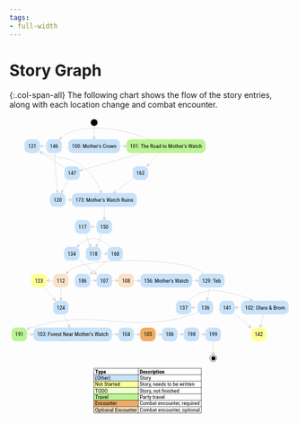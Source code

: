 ```yaml
---
tags:
- full-width
---
```


# Story Graph

{:.col-span-all}
The following chart shows the flow of the story entries, along with each location change and combat encounter.

<!-- +template story-graph-files story/iaso story-graph-plantuml -->

<div class="story-graph col-span-all"><?xml version="1.0" encoding="UTF-8" standalone="no" ?>
<svg
  xmlns="http://www.w3.org/2000/svg"
  xmlns:xlink="http://www.w3.org/1999/xlink"
  contentScriptType="application/ecmascript"
  contentStyleType="text/css"
  preserveAspectRatio="none"
  version="1.1"
  viewBox="0 0 831 887"
  zoomAndPan="magnify"
><defs /><g><ellipse
      cx="249"
      cy="16"
      fill="#000000"
      rx="10"
      ry="10"
      style="stroke: none; stroke-width: 1.0;"
    /><rect
      fill="#C8E2F9"
      height="38.75"
      rx="12.5"
      ry="12.5"
      style="stroke: #C8E2F9; stroke-width: 1.5;"
      width="151"
      x="173.5"
      y="66"
    /><a
      href="100-mothers-crown.html"
      target="_top"
      title="100-mothers-crown.html"
      xlink:actuate="onRequest"
      xlink:href="100-mothers-crown.html"
      xlink:show="new"
      xlink:title="100-mothers-crown.html"
      xlink:type="simple"
    ><text
        fill="#000000"
        font-family="Roboto Condensed"
        font-size="16"
        lengthAdjust="spacingAndGlyphs"
        textLength="131"
        x="183.5"
        y="90.8438"
      >100: Mother's Crown</text></a><rect
      fill="#BBF395"
      height="38.75"
      rx="12.5"
      ry="12.5"
      style="stroke: #BBF395; stroke-width: 1.5;"
      width="231"
      x="344.5"
      y="66"
    /><a
      href="101-road-to-mothers-watch.html"
      target="_top"
      title="101-road-to-mothers-watch.html"
      xlink:actuate="onRequest"
      xlink:href="101-road-to-mothers-watch.html"
      xlink:show="new"
      xlink:title="101-road-to-mothers-watch.html"
      xlink:type="simple"
    ><text
        fill="#000000"
        font-family="Roboto Condensed"
        font-size="16"
        lengthAdjust="spacingAndGlyphs"
        textLength="211"
        x="354.5"
        y="90.8438"
      >101: The Road to Mother's Watch</text></a><rect
      fill="#C8E2F9"
      height="38.75"
      rx="12.5"
      ry="12.5"
      style="stroke: #C8E2F9; stroke-width: 1.5;"
      width="44"
      x="109"
      y="66"
    /><a
      href="146-scrappers-deaf.html"
      target="_top"
      title="146-scrappers-deaf.html"
      xlink:actuate="onRequest"
      xlink:href="146-scrappers-deaf.html"
      xlink:show="new"
      xlink:title="146-scrappers-deaf.html"
      xlink:type="simple"
    ><text
        fill="#000000"
        font-family="Roboto Condensed"
        font-size="16"
        lengthAdjust="spacingAndGlyphs"
        textLength="24"
        x="119"
        y="90.8438"
      >146</text></a><rect
      fill="#C8E2F9"
      height="38.75"
      rx="12.5"
      ry="12.5"
      style="stroke: #C8E2F9; stroke-width: 1.5;"
      width="44"
      x="162"
      y="145"
    /><a
      href="147-striders-blind.html"
      target="_top"
      title="147-striders-blind.html"
      xlink:actuate="onRequest"
      xlink:href="147-striders-blind.html"
      xlink:show="new"
      xlink:title="147-striders-blind.html"
      xlink:type="simple"
    ><text
        fill="#000000"
        font-family="Roboto Condensed"
        font-size="16"
        lengthAdjust="spacingAndGlyphs"
        textLength="24"
        x="172"
        y="169.8438"
      >147</text></a><rect
      fill="#C8E2F9"
      height="38.75"
      rx="12.5"
      ry="12.5"
      style="stroke: #C8E2F9; stroke-width: 1.5;"
      width="44"
      x="363"
      y="145"
    /><a
      href="162-scrappers-surprise.html"
      target="_top"
      title="162-scrappers-surprise.html"
      xlink:actuate="onRequest"
      xlink:href="162-scrappers-surprise.html"
      xlink:show="new"
      xlink:title="162-scrappers-surprise.html"
      xlink:type="simple"
    ><text
        fill="#000000"
        font-family="Roboto Condensed"
        font-size="16"
        lengthAdjust="spacingAndGlyphs"
        textLength="24"
        x="373"
        y="169.8438"
      >162</text></a><rect
      fill="#C8E2F9"
      height="38.75"
      rx="12.5"
      ry="12.5"
      style="stroke: #C8E2F9; stroke-width: 1.5;"
      width="138"
      x="682"
      y="540"
    /><a
      href="102-olaras-cave.html"
      target="_top"
      title="102-olaras-cave.html"
      xlink:actuate="onRequest"
      xlink:href="102-olaras-cave.html"
      xlink:show="new"
      xlink:title="102-olaras-cave.html"
      xlink:type="simple"
    ><text
        fill="#000000"
        font-family="Roboto Condensed"
        font-size="16"
        lengthAdjust="spacingAndGlyphs"
        textLength="118"
        x="692"
        y="564.8438"
      >102: Olara &amp; Brom</text></a><rect
      fill="#C8E2F9"
      height="38.75"
      rx="12.5"
      ry="12.5"
      style="stroke: #C8E2F9; stroke-width: 1.5;"
      width="44"
      x="618"
      y="540"
    /><a
      href="141-iaso-brom.html"
      target="_top"
      title="141-iaso-brom.html"
      xlink:actuate="onRequest"
      xlink:href="141-iaso-brom.html"
      xlink:show="new"
      xlink:title="141-iaso-brom.html"
      xlink:type="simple"
    ><text
        fill="#000000"
        font-family="Roboto Condensed"
        font-size="16"
        lengthAdjust="spacingAndGlyphs"
        textLength="24"
        x="628"
        y="564.8438"
      >141</text></a><rect
      fill="#FFFF99"
      height="38.75"
      rx="12.5"
      ry="12.5"
      style="stroke: #FFFF99; stroke-width: 1.5;"
      width="44"
      x="711"
      y="619"
    /><a
      href="142-back-down.html"
      target="_top"
      title="142-back-down.html"
      xlink:actuate="onRequest"
      xlink:href="142-back-down.html"
      xlink:show="new"
      xlink:title="142-back-down.html"
      xlink:type="simple"
    ><text
        fill="#000000"
        font-family="Roboto Condensed"
        font-size="16"
        lengthAdjust="spacingAndGlyphs"
        textLength="24"
        x="721"
        y="643.8438"
      >142</text></a><rect
      fill="#C8E2F9"
      height="38.75"
      rx="12.5"
      ry="12.5"
      style="stroke: #C8E2F9; stroke-width: 1.5;"
      width="229"
      x="71.5"
      y="619"
    /><a
      href="103-cardiac-event.html"
      target="_top"
      title="103-cardiac-event.html"
      xlink:actuate="onRequest"
      xlink:href="103-cardiac-event.html"
      xlink:show="new"
      xlink:title="103-cardiac-event.html"
      xlink:type="simple"
    ><text
        fill="#000000"
        font-family="Roboto Condensed"
        font-size="16"
        lengthAdjust="spacingAndGlyphs"
        textLength="209"
        x="81.5"
        y="643.8438"
      >103: Forest Near Mother's Watch</text></a><rect
      fill="#C8E2F9"
      height="38.75"
      rx="12.5"
      ry="12.5"
      style="stroke: #C8E2F9; stroke-width: 1.5;"
      width="44"
      x="321"
      y="619"
    /><a
      href="104-clear.html"
      target="_top"
      title="104-clear.html"
      xlink:actuate="onRequest"
      xlink:href="104-clear.html"
      xlink:show="new"
      xlink:title="104-clear.html"
      xlink:type="simple"
    ><text
        fill="#000000"
        font-family="Roboto Condensed"
        font-size="16"
        lengthAdjust="spacingAndGlyphs"
        textLength="24"
        x="331"
        y="643.8438"
      >104</text></a><rect
      fill="#EEAD63"
      height="38.75"
      rx="12.5"
      ry="12.5"
      style="stroke: #EEAD63; stroke-width: 1.5;"
      width="44"
      x="385"
      y="619"
    /><a
      href="105-striders.html"
      target="_top"
      title="105-striders.html"
      xlink:actuate="onRequest"
      xlink:href="105-striders.html"
      xlink:show="new"
      xlink:title="105-striders.html"
      xlink:type="simple"
    ><text
        fill="#000000"
        font-family="Roboto Condensed"
        font-size="16"
        lengthAdjust="spacingAndGlyphs"
        textLength="24"
        x="395"
        y="643.8438"
      >105</text></a><rect
      fill="#C8E2F9"
      height="38.75"
      rx="12.5"
      ry="12.5"
      style="stroke: #C8E2F9; stroke-width: 1.5;"
      width="44"
      x="449"
      y="619"
    /><a
      href="106-all-mother-mountain.html"
      target="_top"
      title="106-all-mother-mountain.html"
      xlink:actuate="onRequest"
      xlink:href="106-all-mother-mountain.html"
      xlink:show="new"
      xlink:title="106-all-mother-mountain.html"
      xlink:type="simple"
    ><text
        fill="#000000"
        font-family="Roboto Condensed"
        font-size="16"
        lengthAdjust="spacingAndGlyphs"
        textLength="24"
        x="459"
        y="643.8438"
      >106</text></a><rect
      fill="#C8E2F9"
      height="38.75"
      rx="12.5"
      ry="12.5"
      style="stroke: #C8E2F9; stroke-width: 1.5;"
      width="44"
      x="513"
      y="619"
    /><a
      href="198-corruptor-module.html"
      target="_top"
      title="198-corruptor-module.html"
      xlink:actuate="onRequest"
      xlink:href="198-corruptor-module.html"
      xlink:show="new"
      xlink:title="198-corruptor-module.html"
      xlink:type="simple"
    ><text
        fill="#000000"
        font-family="Roboto Condensed"
        font-size="16"
        lengthAdjust="spacingAndGlyphs"
        textLength="24"
        x="523"
        y="643.8438"
      >198</text></a><rect
      fill="#C8E2F9"
      height="38.75"
      rx="12.5"
      ry="12.5"
      style="stroke: #C8E2F9; stroke-width: 1.5;"
      width="44"
      x="257"
      y="461"
    /><a
      href="107-lab.html"
      target="_top"
      title="107-lab.html"
      xlink:actuate="onRequest"
      xlink:href="107-lab.html"
      xlink:show="new"
      xlink:title="107-lab.html"
      xlink:type="simple"
    ><text
        fill="#000000"
        font-family="Roboto Condensed"
        font-size="16"
        lengthAdjust="spacingAndGlyphs"
        textLength="24"
        x="267"
        y="485.8438"
      >107</text></a><rect
      fill="#F9E2C8"
      height="38.75"
      rx="12.5"
      ry="12.5"
      style="stroke: #F9E2C8; stroke-width: 1.5;"
      width="44"
      x="321"
      y="461"
    /><a
      href="108-exit.html"
      target="_top"
      title="108-exit.html"
      xlink:actuate="onRequest"
      xlink:href="108-exit.html"
      xlink:show="new"
      xlink:title="108-exit.html"
      xlink:type="simple"
    ><text
        fill="#000000"
        font-family="Roboto Condensed"
        font-size="16"
        lengthAdjust="spacingAndGlyphs"
        textLength="24"
        x="331"
        y="485.8438"
      >108</text></a><rect
      fill="#C8E2F9"
      height="38.75"
      rx="12.5"
      ry="12.5"
      style="stroke: #C8E2F9; stroke-width: 1.5;"
      width="151"
      x="385.5"
      y="461"
    /><a
      href="156-mothers-watch.html"
      target="_top"
      title="156-mothers-watch.html"
      xlink:actuate="onRequest"
      xlink:href="156-mothers-watch.html"
      xlink:show="new"
      xlink:title="156-mothers-watch.html"
      xlink:type="simple"
    ><text
        fill="#000000"
        font-family="Roboto Condensed"
        font-size="16"
        lengthAdjust="spacingAndGlyphs"
        textLength="131"
        x="395.5"
        y="485.8438"
      >156: Mother's Watch</text></a><rect
      fill="#F9E2C8"
      height="38.75"
      rx="12.5"
      ry="12.5"
      style="stroke: #F9E2C8; stroke-width: 1.5;"
      width="44"
      x="129"
      y="461"
    /><a
      href="112-leave-tonight.html"
      target="_top"
      title="112-leave-tonight.html"
      xlink:actuate="onRequest"
      xlink:href="112-leave-tonight.html"
      xlink:show="new"
      xlink:title="112-leave-tonight.html"
      xlink:type="simple"
    ><text
        fill="#000000"
        font-family="Roboto Condensed"
        font-size="16"
        lengthAdjust="spacingAndGlyphs"
        textLength="24"
        x="139"
        y="485.8438"
      >112</text></a><rect
      fill="#FFFF99"
      height="38.75"
      rx="12.5"
      ry="12.5"
      style="stroke: #FFFF99; stroke-width: 1.5;"
      width="44"
      x="65"
      y="461"
    /><a
      href="123-iaso-brom-olara.html"
      target="_top"
      title="123-iaso-brom-olara.html"
      xlink:actuate="onRequest"
      xlink:href="123-iaso-brom-olara.html"
      xlink:show="new"
      xlink:title="123-iaso-brom-olara.html"
      xlink:type="simple"
    ><text
        fill="#000000"
        font-family="Roboto Condensed"
        font-size="16"
        lengthAdjust="spacingAndGlyphs"
        textLength="24"
        x="75"
        y="485.8438"
      >123</text></a><rect
      fill="#C8E2F9"
      height="38.75"
      rx="12.5"
      ry="12.5"
      style="stroke: #C8E2F9; stroke-width: 1.5;"
      width="44"
      x="129"
      y="540"
    /><a
      href="124-back-to-mothers-watch.html"
      target="_top"
      title="124-back-to-mothers-watch.html"
      xlink:actuate="onRequest"
      xlink:href="124-back-to-mothers-watch.html"
      xlink:show="new"
      xlink:title="124-back-to-mothers-watch.html"
      xlink:type="simple"
    ><text
        fill="#000000"
        font-family="Roboto Condensed"
        font-size="16"
        lengthAdjust="spacingAndGlyphs"
        textLength="24"
        x="139"
        y="564.8438"
      >124</text></a><rect
      fill="#C8E2F9"
      height="38.75"
      rx="12.5"
      ry="12.5"
      style="stroke: #C8E2F9; stroke-width: 1.5;"
      width="44"
      x="193"
      y="303"
    /><a
      href="117-medical-focus.html"
      target="_top"
      title="117-medical-focus.html"
      xlink:actuate="onRequest"
      xlink:href="117-medical-focus.html"
      xlink:show="new"
      xlink:title="117-medical-focus.html"
      xlink:type="simple"
    ><text
        fill="#000000"
        font-family="Roboto Condensed"
        font-size="16"
        lengthAdjust="spacingAndGlyphs"
        textLength="24"
        x="203"
        y="327.8438"
      >117</text></a><rect
      fill="#C8E2F9"
      height="38.75"
      rx="12.5"
      ry="12.5"
      style="stroke: #C8E2F9; stroke-width: 1.5;"
      width="44"
      x="225"
      y="382"
    /><a
      href="118-focus.html"
      target="_top"
      title="118-focus.html"
      xlink:actuate="onRequest"
      xlink:href="118-focus.html"
      xlink:show="new"
      xlink:title="118-focus.html"
      xlink:type="simple"
    ><text
        fill="#000000"
        font-family="Roboto Condensed"
        font-size="16"
        lengthAdjust="spacingAndGlyphs"
        textLength="24"
        x="235"
        y="406.8438"
      >118</text></a><rect
      fill="#C8E2F9"
      height="38.75"
      rx="12.5"
      ry="12.5"
      style="stroke: #C8E2F9; stroke-width: 1.5;"
      width="44"
      x="289"
      y="382"
    /><a
      href="168-power-wall.html"
      target="_top"
      title="168-power-wall.html"
      xlink:actuate="onRequest"
      xlink:href="168-power-wall.html"
      xlink:show="new"
      xlink:title="168-power-wall.html"
      xlink:type="simple"
    ><text
        fill="#000000"
        font-family="Roboto Condensed"
        font-size="16"
        lengthAdjust="spacingAndGlyphs"
        textLength="24"
        x="299"
        y="406.8438"
      >168</text></a><rect
      fill="#C8E2F9"
      height="38.75"
      rx="12.5"
      ry="12.5"
      style="stroke: #C8E2F9; stroke-width: 1.5;"
      width="44"
      x="120"
      y="224"
    /><a
      href="120-scrappers-incoming.html"
      target="_top"
      title="120-scrappers-incoming.html"
      xlink:actuate="onRequest"
      xlink:href="120-scrappers-incoming.html"
      xlink:show="new"
      xlink:title="120-scrappers-incoming.html"
      xlink:type="simple"
    ><text
        fill="#000000"
        font-family="Roboto Condensed"
        font-size="16"
        lengthAdjust="spacingAndGlyphs"
        textLength="24"
        x="130"
        y="248.8438"
      >120</text></a><rect
      fill="#C8E2F9"
      height="38.75"
      rx="12.5"
      ry="12.5"
      style="stroke: #C8E2F9; stroke-width: 1.5;"
      width="190"
      x="184"
      y="224"
    /><a
      href="173-ruins-entrance.html"
      target="_top"
      title="173-ruins-entrance.html"
      xlink:actuate="onRequest"
      xlink:href="173-ruins-entrance.html"
      xlink:show="new"
      xlink:title="173-ruins-entrance.html"
      xlink:type="simple"
    ><text
        fill="#000000"
        font-family="Roboto Condensed"
        font-size="16"
        lengthAdjust="spacingAndGlyphs"
        textLength="170"
        x="194"
        y="248.8438"
      >173: Mother's Watch Ruins</text></a><rect
      fill="#C8E2F9"
      height="38.75"
      rx="12.5"
      ry="12.5"
      style="stroke: #C8E2F9; stroke-width: 1.5;"
      width="44"
      x="45"
      y="66"
    /><a
      href="121-scrappers-treeline.html"
      target="_top"
      title="121-scrappers-treeline.html"
      xlink:actuate="onRequest"
      xlink:href="121-scrappers-treeline.html"
      xlink:show="new"
      xlink:title="121-scrappers-treeline.html"
      xlink:type="simple"
    ><text
        fill="#000000"
        font-family="Roboto Condensed"
        font-size="16"
        lengthAdjust="spacingAndGlyphs"
        textLength="24"
        x="55"
        y="90.8438"
      >121</text></a><rect
      fill="#C8E2F9"
      height="38.75"
      rx="12.5"
      ry="12.5"
      style="stroke: #C8E2F9; stroke-width: 1.5;"
      width="75"
      x="556.5"
      y="461"
    /><a
      href="129-teb.html"
      target="_top"
      title="129-teb.html"
      xlink:actuate="onRequest"
      xlink:href="129-teb.html"
      xlink:show="new"
      xlink:title="129-teb.html"
      xlink:type="simple"
    ><text
        fill="#000000"
        font-family="Roboto Condensed"
        font-size="16"
        lengthAdjust="spacingAndGlyphs"
        textLength="55"
        x="566.5"
        y="485.8438"
      >129: Teb</text></a><rect
      fill="#C8E2F9"
      height="38.75"
      rx="12.5"
      ry="12.5"
      style="stroke: #C8E2F9; stroke-width: 1.5;"
      width="44"
      x="554"
      y="540"
    /><a
      href="136-leave-tomorrow.html"
      target="_top"
      title="136-leave-tomorrow.html"
      xlink:actuate="onRequest"
      xlink:href="136-leave-tomorrow.html"
      xlink:show="new"
      xlink:title="136-leave-tomorrow.html"
      xlink:type="simple"
    ><text
        fill="#000000"
        font-family="Roboto Condensed"
        font-size="16"
        lengthAdjust="spacingAndGlyphs"
        textLength="24"
        x="564"
        y="564.8438"
      >136</text></a><rect
      fill="#C8E2F9"
      height="38.75"
      rx="12.5"
      ry="12.5"
      style="stroke: #C8E2F9; stroke-width: 1.5;"
      width="44"
      x="161"
      y="382"
    /><a
      href="134-synchronize.html"
      target="_top"
      title="134-synchronize.html"
      xlink:actuate="onRequest"
      xlink:href="134-synchronize.html"
      xlink:show="new"
      xlink:title="134-synchronize.html"
      xlink:type="simple"
    ><text
        fill="#000000"
        font-family="Roboto Condensed"
        font-size="16"
        lengthAdjust="spacingAndGlyphs"
        textLength="24"
        x="171"
        y="406.8438"
      >134</text></a><rect
      fill="#C8E2F9"
      height="38.75"
      rx="12.5"
      ry="12.5"
      style="stroke: #C8E2F9; stroke-width: 1.5;"
      width="44"
      x="490"
      y="540"
    /><a
      href="137-leave-morning.html"
      target="_top"
      title="137-leave-morning.html"
      xlink:actuate="onRequest"
      xlink:href="137-leave-morning.html"
      xlink:show="new"
      xlink:title="137-leave-morning.html"
      xlink:type="simple"
    ><text
        fill="#000000"
        font-family="Roboto Condensed"
        font-size="16"
        lengthAdjust="spacingAndGlyphs"
        textLength="24"
        x="500"
        y="564.8438"
      >137</text></a><rect
      fill="#BBF395"
      height="38.75"
      rx="12.5"
      ry="12.5"
      style="stroke: #BBF395; stroke-width: 1.5;"
      width="44"
      x="7"
      y="619"
    /><a
      href="191-not-interested.html"
      target="_top"
      title="191-not-interested.html"
      xlink:actuate="onRequest"
      xlink:href="191-not-interested.html"
      xlink:show="new"
      xlink:title="191-not-interested.html"
      xlink:type="simple"
    ><text
        fill="#000000"
        font-family="Roboto Condensed"
        font-size="16"
        lengthAdjust="spacingAndGlyphs"
        textLength="24"
        x="17"
        y="643.8438"
      >191</text></a><rect
      fill="#C8E2F9"
      height="38.75"
      rx="12.5"
      ry="12.5"
      style="stroke: #C8E2F9; stroke-width: 1.5;"
      width="44"
      x="257"
      y="303"
    /><a
      href="150-the-blinking-light.html"
      target="_top"
      title="150-the-blinking-light.html"
      xlink:actuate="onRequest"
      xlink:href="150-the-blinking-light.html"
      xlink:show="new"
      xlink:title="150-the-blinking-light.html"
      xlink:type="simple"
    ><text
        fill="#000000"
        font-family="Roboto Condensed"
        font-size="16"
        lengthAdjust="spacingAndGlyphs"
        textLength="24"
        x="267"
        y="327.8438"
      >150</text></a><rect
      fill="#C8E2F9"
      height="38.75"
      rx="12.5"
      ry="12.5"
      style="stroke: #C8E2F9; stroke-width: 1.5;"
      width="44"
      x="193"
      y="461"
    /><a
      href="186-no-synchronize.html"
      target="_top"
      title="186-no-synchronize.html"
      xlink:actuate="onRequest"
      xlink:href="186-no-synchronize.html"
      xlink:show="new"
      xlink:title="186-no-synchronize.html"
      xlink:type="simple"
    ><text
        fill="#000000"
        font-family="Roboto Condensed"
        font-size="16"
        lengthAdjust="spacingAndGlyphs"
        textLength="24"
        x="203"
        y="485.8438"
      >186</text></a><rect
      fill="#C8E2F9"
      height="38.75"
      rx="12.5"
      ry="12.5"
      style="stroke: #C8E2F9; stroke-width: 1.5;"
      width="44"
      x="577"
      y="619"
    /><a
      href="199-what-next.html"
      target="_top"
      title="199-what-next.html"
      xlink:actuate="onRequest"
      xlink:href="199-what-next.html"
      xlink:show="new"
      xlink:title="199-what-next.html"
      xlink:type="simple"
    ><text
        fill="#000000"
        font-family="Roboto Condensed"
        font-size="16"
        lengthAdjust="spacingAndGlyphs"
        textLength="24"
        x="587"
        y="643.8438"
      >199</text></a><ellipse
      cx="599"
      cy="708"
      fill="none"
      rx="10"
      ry="10"
      style="stroke: #000000; stroke-width: 1.0;"
    /><ellipse
      cx="599.5"
      cy="708.5"
      fill="#000000"
      rx="6"
      ry="6"
      style="stroke: none; stroke-width: 1.0;"
    /><path
      d="M249,26.1 C249,34.98 249,48.87 249,60.87 "
      fill="none"
      id="start-&gt;e100"
      style="stroke: #CCCCCC; stroke-width: 1.0;"
    /><polygon
      fill="#CCCCCC"
      points="249,65.88,253,56.88,249,60.88,245,56.88,249,65.88"
      style="stroke: #CCCCCC; stroke-width: 1.0;"
    /><path
      d="M324.83,85.5 C329.61,85.5 334.39,85.5 339.18,85.5 "
      fill="none"
      id="e100-&gt;e101"
      style="stroke: #CCCCCC; stroke-width: 1.0;"
    /><polygon
      fill="#CCCCCC"
      points="344.36,85.5,335.36,81.5,339.36,85.5,335.36,89.5,344.36,85.5"
      style="stroke: #CCCCCC; stroke-width: 1.0;"
    /><path
      d="M150.09,62.33 C156.88,55.77 165.07,49.48 174,46 C254.8,14.52 357,43.63 414.78,65.81 "
      fill="none"
      id="e146&lt;-e101"
      style="stroke: #CCCCCC; stroke-width: 1.0;"
    /><polygon
      fill="#CCCCCC"
      points="146.47,65.98,155.648,62.4073,149.9912,62.4302,149.9683,56.7734,146.47,65.98"
      style="stroke: #CCCCCC; stroke-width: 1.0;"
    /><path
      d="M393.54,105.04 C335.14,121.33 253.12,144.22 211.12,155.93 "
      fill="none"
      id="e101-&gt;e147"
      style="stroke: #CCCCCC; stroke-width: 1.0;"
    /><polygon
      fill="#CCCCCC"
      points="206.2,157.31,215.9438,158.7448,211.0162,155.9666,213.7944,151.039,206.2,157.31"
      style="stroke: #CCCCCC; stroke-width: 1.0;"
    /><path
      d="M441.84,105.14 C431.33,115.94 418.02,129.6 406.92,141 "
      fill="none"
      id="e101-&gt;e162"
      style="stroke: #CCCCCC; stroke-width: 1.0;"
    /><polygon
      fill="#CCCCCC"
      points="403.25,144.77,412.3915,141.1048,406.7352,141.1848,406.6552,135.5285,403.25,144.77"
      style="stroke: #CCCCCC; stroke-width: 1.0;"
    /><path
      d="M667.37,559.5 C672.22,559.5 677.06,559.5 681.9,559.5 "
      fill="none"
      id="e141&lt;-e102"
      style="stroke: #CCCCCC; stroke-width: 1.0;"
    /><polygon
      fill="#CCCCCC"
      points="662.11,559.5,671.11,563.5,667.11,559.5,671.11,555.5,662.11,559.5"
      style="stroke: #CCCCCC; stroke-width: 1.0;"
    /><path
      d="M746.64,579.14 C744.21,589.56 741.15,602.66 738.54,613.8 "
      fill="none"
      id="e102-&gt;e142"
      style="stroke: #CCCCCC; stroke-width: 1.0;"
    /><polygon
      fill="#CCCCCC"
      points="737.38,618.77,743.308,610.905,738.5085,613.899,735.5145,609.0994,737.38,618.77"
      style="stroke: #CCCCCC; stroke-width: 1.0;"
    /><path
      d="M300.68,638.5 C305.73,638.5 310.77,638.5 315.81,638.5 "
      fill="none"
      id="e103-&gt;e104"
      style="stroke: #CCCCCC; stroke-width: 1.0;"
    /><polygon
      fill="#CCCCCC"
      points="320.85,638.5,311.85,634.5,315.85,638.5,311.85,642.5,320.85,638.5"
      style="stroke: #CCCCCC; stroke-width: 1.0;"
    /><path
      d="M365.25,638.5 C370.04,638.5 374.83,638.5 379.62,638.5 "
      fill="none"
      id="e104-&gt;e105"
      style="stroke: #CCCCCC; stroke-width: 1.0;"
    /><polygon
      fill="#CCCCCC"
      points="384.82,638.5,375.82,634.5,379.82,638.5,375.82,642.5,384.82,638.5"
      style="stroke: #CCCCCC; stroke-width: 1.0;"
    /><path
      d="M429.25,638.5 C434.04,638.5 438.83,638.5 443.62,638.5 "
      fill="none"
      id="e105-&gt;e106"
      style="stroke: #CCCCCC; stroke-width: 1.0;"
    /><polygon
      fill="#CCCCCC"
      points="448.82,638.5,439.82,634.5,443.82,638.5,439.82,642.5,448.82,638.5"
      style="stroke: #CCCCCC; stroke-width: 1.0;"
    /><path
      d="M493.25,638.5 C498.04,638.5 502.83,638.5 507.62,638.5 "
      fill="none"
      id="e106-&gt;e198"
      style="stroke: #CCCCCC; stroke-width: 1.0;"
    /><polygon
      fill="#CCCCCC"
      points="512.82,638.5,503.82,634.5,507.82,638.5,503.82,642.5,512.82,638.5"
      style="stroke: #CCCCCC; stroke-width: 1.0;"
    /><path
      d="M301.25,480.5 C306.04,480.5 310.83,480.5 315.62,480.5 "
      fill="none"
      id="e107-&gt;e108"
      style="stroke: #CCCCCC; stroke-width: 1.0;"
    /><polygon
      fill="#CCCCCC"
      points="320.82,480.5,311.82,476.5,315.82,480.5,311.82,484.5,320.82,480.5"
      style="stroke: #CCCCCC; stroke-width: 1.0;"
    /><path
      d="M365.12,480.5 C370.18,480.5 375.24,480.5 380.29,480.5 "
      fill="none"
      id="e108-&gt;e156"
      style="stroke: #CCCCCC; stroke-width: 1.0;"
    /><polygon
      fill="#CCCCCC"
      points="385.35,480.5,376.35,476.5,380.35,480.5,376.35,484.5,385.35,480.5"
      style="stroke: #CCCCCC; stroke-width: 1.0;"
    /><path
      d="M114.45,480.5 C119.24,480.5 124.03,480.5 128.82,480.5 "
      fill="none"
      id="e123&lt;-e112"
      style="stroke: #CCCCCC; stroke-width: 1.0;"
    /><polygon
      fill="#CCCCCC"
      points="109.25,480.5,118.25,484.5,114.25,480.5,118.25,476.5,109.25,480.5"
      style="stroke: #CCCCCC; stroke-width: 1.0;"
    /><path
      d="M151,500.14 C151,510.47 151,523.42 151,534.5 "
      fill="none"
      id="e112-&gt;e124"
      style="stroke: #CCCCCC; stroke-width: 1.0;"
    /><polygon
      fill="#CCCCCC"
      points="151,539.77,155,530.77,151,534.77,147,530.77,151,539.77"
      style="stroke: #CCCCCC; stroke-width: 1.0;"
    /><path
      d="M222.75,342.14 C227.12,352.65 232.62,365.89 237.28,377.1 "
      fill="none"
      id="e117-&gt;e118"
      style="stroke: #CCCCCC; stroke-width: 1.0;"
    /><polygon
      fill="#CCCCCC"
      points="239.21,381.77,239.4559,371.9242,237.294,377.1517,232.0666,374.9898,239.21,381.77"
      style="stroke: #CCCCCC; stroke-width: 1.0;"
    /><path
      d="M269.5,401.5 C274.26,401.5 279.02,401.5 283.79,401.5 "
      fill="none"
      id="e118-&gt;e168"
      style="stroke: #CCCCCC; stroke-width: 1.0;"
    /><polygon
      fill="#CCCCCC"
      points="288.95,401.5,279.95,397.5,283.95,401.5,279.95,405.5,288.95,401.5"
      style="stroke: #CCCCCC; stroke-width: 1.0;"
    /><path
      d="M164.21,243.5 C169.04,243.5 173.87,243.5 178.7,243.5 "
      fill="none"
      id="e120-&gt;e173"
      style="stroke: #CCCCCC; stroke-width: 1.0;"
    /><polygon
      fill="#CCCCCC"
      points="183.94,243.5,174.94,239.5,178.94,243.5,174.94,247.5,183.94,243.5"
      style="stroke: #CCCCCC; stroke-width: 1.0;"
    /><path
      d="M89.09,100.01 C92.36,101.79 95.73,103.51 99,105 C149.03,127.75 172.7,111.16 216,145 C240.95,164.5 259.01,196.79 269.23,218.82 "
      fill="none"
      id="e121-&gt;e173"
      style="stroke: #CCCCCC; stroke-width: 1.0;"
    /><polygon
      fill="#CCCCCC"
      points="271.42,223.64,271.3256,213.7916,269.3456,219.0906,264.0466,217.1106,271.42,223.64"
      style="stroke: #CCCCCC; stroke-width: 1.0;"
    /><path
      d="M102.49,500.14 C111.39,510.84 122.63,524.37 132.05,535.7 "
      fill="none"
      id="e123-&gt;e124"
      style="stroke: #CCCCCC; stroke-width: 1.0;"
    /><polygon
      fill="#CCCCCC"
      points="135.43,539.77,132.7447,530.2943,132.2305,535.9277,126.597,535.4135,135.43,539.77"
      style="stroke: #CCCCCC; stroke-width: 1.0;"
    /><path
      d="M159.47,579.14 C164.25,589.65 170.27,602.89 175.36,614.1 "
      fill="none"
      id="e124-&gt;e103"
      style="stroke: #CCCCCC; stroke-width: 1.0;"
    /><polygon
      fill="#CCCCCC"
      points="177.48,618.77,177.3972,608.9215,175.411,614.2182,170.1143,612.2319,177.48,618.77"
      style="stroke: #CCCCCC; stroke-width: 1.0;"
    /><path
      d="M169.56,457.34 C176.18,450.78 184.21,444.49 193,441 C264.07,412.83 464.04,418.19 537,441 C549.87,445.02 562.39,453.09 572.4,460.89 "
      fill="none"
      id="e112&lt;-e129"
      style="stroke: #CCCCCC; stroke-width: 1.0;"
    /><polygon
      fill="#CCCCCC"
      points="166.02,460.99,175.1466,457.2879,169.4907,457.3908,169.3878,451.7349,166.02,460.99"
      style="stroke: #CCCCCC; stroke-width: 1.0;"
    /><path
      d="M589.64,500.14 C587.21,510.56 584.15,523.66 581.54,534.8 "
      fill="none"
      id="e129-&gt;e136"
      style="stroke: #CCCCCC; stroke-width: 1.0;"
    /><polygon
      fill="#CCCCCC"
      points="580.38,539.77,586.308,531.905,581.5085,534.899,578.5145,530.0994,580.38,539.77"
      style="stroke: #CCCCCC; stroke-width: 1.0;"
    /><path
      d="M205.27,420.36 C219.44,431.73 237.87,446.51 252.76,458.45 "
      fill="none"
      id="e134-&gt;e107"
      style="stroke: #CCCCCC; stroke-width: 1.0;"
    /><polygon
      fill="#CCCCCC"
      points="256.86,461.74,252.3427,452.9882,252.9598,458.6113,247.3368,459.2285,256.86,461.74"
      style="stroke: #CCCCCC; stroke-width: 1.0;"
    /><path
      d="M539.45,559.5 C544.24,559.5 549.03,559.5 553.82,559.5 "
      fill="none"
      id="e137&lt;-e136"
      style="stroke: #CCCCCC; stroke-width: 1.0;"
    /><polygon
      fill="#CCCCCC"
      points="534.25,559.5,543.25,563.5,539.25,559.5,543.25,555.5,534.25,559.5"
      style="stroke: #CCCCCC; stroke-width: 1.0;"
    /><path
      d="M553.85,574.94 C550.64,576.54 547.31,577.96 544,579 C338.44,643.36 266.56,554.64 61,619 C59.24,619.55 57.48,620.21 55.73,620.95 "
      fill="none"
      id="e136-&gt;e191"
      style="stroke: #CCCCCC; stroke-width: 1.0;"
    /><polygon
      fill="#CCCCCC"
      points="51.15,623.06,60.9978,622.9144,55.6885,620.962,57.641,615.6528,51.15,623.06"
      style="stroke: #CCCCCC; stroke-width: 1.0;"
    /><path
      d="M527.02,539.99 C534.24,532.21 543.58,524.13 554,520 C598.62,502.31 615.04,510.05 662,520 C678.79,523.56 696.25,530.5 711.22,537.59 "
      fill="none"
      id="e137-&gt;e102"
      style="stroke: #CCCCCC; stroke-width: 1.0;"
    /><polygon
      fill="#CCCCCC"
      points="715.78,539.79,709.4034,532.2841,711.2742,537.6226,705.9356,539.4934,715.78,539.79"
      style="stroke: #CCCCCC; stroke-width: 1.0;"
    /><path
      d="M662.04,578.75 C675.49,589.89 692.76,604.19 706.9,615.89 "
      fill="none"
      id="e141-&gt;e142"
      style="stroke: #CCCCCC; stroke-width: 1.0;"
    /><polygon
      fill="#CCCCCC"
      points="710.8,619.12,706.408,610.3046,706.9449,615.936,701.3136,616.4728,710.8,619.12"
      style="stroke: #CCCCCC; stroke-width: 1.0;"
    /><path
      d="M94.67,85.5 C99.43,85.5 104.19,85.5 108.95,85.5 "
      fill="none"
      id="e121&lt;-e146"
      style="stroke: #CCCCCC; stroke-width: 1.0;"
    /><polygon
      fill="#CCCCCC"
      points="89.5,85.5,98.5,89.5,94.5,85.5,98.5,81.5,89.5,85.5"
      style="stroke: #CCCCCC; stroke-width: 1.0;"
    /><path
      d="M132.31,105.01 C134.3,133.24 138.09,187.06 140.3,218.34 "
      fill="none"
      id="e146-&gt;e120"
      style="stroke: #CCCCCC; stroke-width: 1.0;"
    /><polygon
      fill="#CCCCCC"
      points="140.66,223.53,144.0086,214.2679,140.3038,218.5427,136.0289,214.8379,140.66,223.53"
      style="stroke: #CCCCCC; stroke-width: 1.0;"
    /><path
      d="M93.28,103.79 C113.87,117.34 142.2,135.99 161.69,148.82 "
      fill="none"
      id="e121&lt;-e147"
      style="stroke: #CCCCCC; stroke-width: 1.0;"
    /><polygon
      fill="#CCCCCC"
      points="89.01,100.98,94.3126,109.2796,93.1812,103.737,98.7238,102.6056,89.01,100.98"
      style="stroke: #CCCCCC; stroke-width: 1.0;"
    /><path
      d="M173.83,184.14 C168.1,194.65 160.88,207.89 154.76,219.1 "
      fill="none"
      id="e147-&gt;e120"
      style="stroke: #CCCCCC; stroke-width: 1.0;"
    /><polygon
      fill="#CCCCCC"
      points="152.22,223.77,160.0344,217.7754,154.6092,219.3778,153.0069,213.9526,152.22,223.77"
      style="stroke: #CCCCCC; stroke-width: 1.0;"
    /><path
      d="M242.67,322.5 C247.43,322.5 252.19,322.5 256.95,322.5 "
      fill="none"
      id="e117&lt;-e150"
      style="stroke: #CCCCCC; stroke-width: 1.0;"
    /><polygon
      fill="#CCCCCC"
      points="237.5,322.5,246.5,326.5,242.5,322.5,246.5,318.5,237.5,322.5"
      style="stroke: #CCCCCC; stroke-width: 1.0;"
    /><path
      d="M271.25,342.14 C266.88,352.65 261.38,365.89 256.72,377.1 "
      fill="none"
      id="e150-&gt;e118"
      style="stroke: #CCCCCC; stroke-width: 1.0;"
    /><polygon
      fill="#CCCCCC"
      points="254.79,381.77,261.9334,374.9898,256.706,377.1517,254.5441,371.9242,254.79,381.77"
      style="stroke: #CCCCCC; stroke-width: 1.0;"
    /><path
      d="M536.59,480.5 C541.42,480.5 546.25,480.5 551.08,480.5 "
      fill="none"
      id="e156-&gt;e129"
      style="stroke: #CCCCCC; stroke-width: 1.0;"
    /><polygon
      fill="#CCCCCC"
      points="556.33,480.5,547.33,476.5,551.33,480.5,547.33,484.5,556.33,480.5"
      style="stroke: #CCCCCC; stroke-width: 1.0;"
    /><path
      d="M362.78,181.64 C347.11,193.02 325.94,208.4 308.81,220.85 "
      fill="none"
      id="e162-&gt;e173"
      style="stroke: #CCCCCC; stroke-width: 1.0;"
    /><polygon
      fill="#CCCCCC"
      points="304.55,223.94,314.1804,221.8774,308.5924,220.9974,309.4724,215.4094,304.55,223.94"
      style="stroke: #CCCCCC; stroke-width: 1.0;"
    /><path
      d="M201.56,378.34 C208.18,371.78 216.21,365.49 225,362 C243.18,354.79 250.82,354.79 269,362 C279.42,366.13 288.76,374.21 295.98,381.99 "
      fill="none"
      id="e134&lt;-e168"
      style="stroke: #CCCCCC; stroke-width: 1.0;"
    /><polygon
      fill="#CCCCCC"
      points="198.02,381.99,207.1466,378.2879,201.4907,378.3908,201.3878,372.7349,198.02,381.99"
      style="stroke: #CCCCCC; stroke-width: 1.0;"
    /><path
      d="M288.73,420.36 C274.56,431.73 256.13,446.51 241.24,458.45 "
      fill="none"
      id="e168-&gt;e186"
      style="stroke: #CCCCCC; stroke-width: 1.0;"
    /><polygon
      fill="#CCCCCC"
      points="237.14,461.74,246.6632,459.2285,241.0402,458.6113,241.6573,452.9882,237.14,461.74"
      style="stroke: #CCCCCC; stroke-width: 1.0;"
    /><path
      d="M279,263.14 C279,273.47 279,286.42 279,297.5 "
      fill="none"
      id="e173-&gt;e150"
      style="stroke: #CCCCCC; stroke-width: 1.0;"
    /><polygon
      fill="#CCCCCC"
      points="279,302.77,283,293.77,279,297.77,275,293.77,279,302.77"
      style="stroke: #CCCCCC; stroke-width: 1.0;"
    /><path
      d="M237.5,480.5 C242.26,480.5 247.02,480.5 251.79,480.5 "
      fill="none"
      id="e186-&gt;e107"
      style="stroke: #CCCCCC; stroke-width: 1.0;"
    /><polygon
      fill="#CCCCCC"
      points="256.95,480.5,247.95,476.5,251.95,480.5,247.95,484.5,256.95,480.5"
      style="stroke: #CCCCCC; stroke-width: 1.0;"
    /><path
      d="M51.08,638.5 C56.15,638.5 61.22,638.5 66.3,638.5 "
      fill="none"
      id="e191-&gt;e103"
      style="stroke: #CCCCCC; stroke-width: 1.0;"
    /><polygon
      fill="#CCCCCC"
      points="71.37,638.5,62.37,634.5,66.37,638.5,62.37,642.5,71.37,638.5"
      style="stroke: #CCCCCC; stroke-width: 1.0;"
    /><path
      d="M557.25,638.5 C562.04,638.5 566.83,638.5 571.62,638.5 "
      fill="none"
      id="e198-&gt;e199"
      style="stroke: #CCCCCC; stroke-width: 1.0;"
    /><polygon
      fill="#CCCCCC"
      points="576.82,638.5,567.82,634.5,571.82,638.5,567.82,642.5,576.82,638.5"
      style="stroke: #CCCCCC; stroke-width: 1.0;"
    /><path
      d="M599,658.3 C599,669.23 599,682.78 599,692.81 "
      fill="none"
      id="e199-&gt;end"
      style="stroke: #CCCCCC; stroke-width: 1.0;"
    /><polygon
      fill="#CCCCCC"
      points="599,697.98,603,688.98,599,692.98,595,688.98,599,697.98"
      style="stroke: #CCCCCC; stroke-width: 1.0;"
    /><rect
      fill="#FFFFFF"
      height="145.25"
      rx="5"
      ry="5"
      style="stroke: #FFFFFF; stroke-width: 0.0;"
      width="328"
      x="242"
      y="731"
    /><text
      fill="#000000"
      font-family="Roboto Condensed"
      font-size="16"
      font-weight="bold"
      lengthAdjust="spacingAndGlyphs"
      textLength="32"
      x="252"
      y="752.8438"
    >Type</text><text
      fill="#000000"
      font-family="Roboto Condensed"
      font-size="16"
      font-weight="bold"
      lengthAdjust="spacingAndGlyphs"
      textLength="73"
      x="383"
      y="752.8438"
    >Description</text><rect
      fill="#C8E2F9"
      height="18.75"
      style="stroke: none; stroke-width: 1.0;"
      width="131"
      x="248"
      y="756.75"
    /><text
      fill="#000000"
      font-family="Roboto Condensed"
      font-size="16"
      lengthAdjust="spacingAndGlyphs"
      textLength="45"
      x="252"
      y="771.5938"
    >(Other)</text><text
      fill="#000000"
      font-family="Roboto Condensed"
      font-size="16"
      lengthAdjust="spacingAndGlyphs"
      textLength="33"
      x="383"
      y="771.5938"
    >Story</text><rect
      fill="#FFFF99"
      height="18.75"
      style="stroke: none; stroke-width: 1.0;"
      width="131"
      x="248"
      y="775.5"
    /><text
      fill="#000000"
      font-family="Roboto Condensed"
      font-size="16"
      lengthAdjust="spacingAndGlyphs"
      textLength="73"
      x="252"
      y="790.3438"
    >Not Started</text><text
      fill="#000000"
      font-family="Roboto Condensed"
      font-size="16"
      lengthAdjust="spacingAndGlyphs"
      textLength="161"
      x="383"
      y="790.3438"
    >Story, needs to be written</text><rect
      fill="#EEFFCC"
      height="18.75"
      style="stroke: none; stroke-width: 1.0;"
      width="131"
      x="248"
      y="794.25"
    /><text
      fill="#000000"
      font-family="Roboto Condensed"
      font-size="16"
      lengthAdjust="spacingAndGlyphs"
      textLength="37"
      x="252"
      y="809.0938"
    >TODO</text><text
      fill="#000000"
      font-family="Roboto Condensed"
      font-size="16"
      lengthAdjust="spacingAndGlyphs"
      textLength="116"
      x="383"
      y="809.0938"
    >Story, not finished</text><rect
      fill="#BBF395"
      height="18.75"
      style="stroke: none; stroke-width: 1.0;"
      width="131"
      x="248"
      y="813"
    /><text
      fill="#000000"
      font-family="Roboto Condensed"
      font-size="16"
      lengthAdjust="spacingAndGlyphs"
      textLength="39"
      x="252"
      y="827.8438"
    >Travel</text><text
      fill="#000000"
      font-family="Roboto Condensed"
      font-size="16"
      lengthAdjust="spacingAndGlyphs"
      textLength="74"
      x="383"
      y="827.8438"
    >Party travel</text><rect
      fill="#EEAD63"
      height="18.75"
      style="stroke: none; stroke-width: 1.0;"
      width="131"
      x="248"
      y="831.75"
    /><text
      fill="#000000"
      font-family="Roboto Condensed"
      font-size="16"
      lengthAdjust="spacingAndGlyphs"
      textLength="64"
      x="252"
      y="846.5938"
    >Encounter</text><text
      fill="#000000"
      font-family="Roboto Condensed"
      font-size="16"
      lengthAdjust="spacingAndGlyphs"
      textLength="176"
      x="383"
      y="846.5938"
    >Combat encounter, required</text><rect
      fill="#F9E2C8"
      height="18.75"
      style="stroke: none; stroke-width: 1.0;"
      width="131"
      x="248"
      y="850.5"
    /><text
      fill="#000000"
      font-family="Roboto Condensed"
      font-size="16"
      lengthAdjust="spacingAndGlyphs"
      textLength="123"
      x="252"
      y="865.3438"
    >Optional Encounter</text><text
      fill="#000000"
      font-family="Roboto Condensed"
      font-size="16"
      lengthAdjust="spacingAndGlyphs"
      textLength="177"
      x="383"
      y="865.3438"
    >Combat encounter, optional</text><line
      style="stroke: #000000; stroke-width: 1.0;"
      x1="248"
      x2="564"
      y1="738"
      y2="738"
    /><line
      style="stroke: #000000; stroke-width: 1.0;"
      x1="248"
      x2="564"
      y1="756.75"
      y2="756.75"
    /><line
      style="stroke: #000000; stroke-width: 1.0;"
      x1="248"
      x2="564"
      y1="775.5"
      y2="775.5"
    /><line
      style="stroke: #000000; stroke-width: 1.0;"
      x1="248"
      x2="564"
      y1="794.25"
      y2="794.25"
    /><line
      style="stroke: #000000; stroke-width: 1.0;"
      x1="248"
      x2="564"
      y1="813"
      y2="813"
    /><line
      style="stroke: #000000; stroke-width: 1.0;"
      x1="248"
      x2="564"
      y1="831.75"
      y2="831.75"
    /><line
      style="stroke: #000000; stroke-width: 1.0;"
      x1="248"
      x2="564"
      y1="850.5"
      y2="850.5"
    /><line
      style="stroke: #000000; stroke-width: 1.0;"
      x1="248"
      x2="564"
      y1="869.25"
      y2="869.25"
    /><line
      style="stroke: #000000; stroke-width: 1.0;"
      x1="248"
      x2="248"
      y1="738"
      y2="869.25"
    /><line
      style="stroke: #000000; stroke-width: 1.0;"
      x1="379"
      x2="379"
      y1="738"
      y2="869.25"
    /><line
      style="stroke: #000000; stroke-width: 1.0;"
      x1="564"
      x2="564"
      y1="738"
      y2="869.25"
    /></g></svg>
</div>

<!-- -template story-graph-files story/iaso story-graph-plantuml -->
